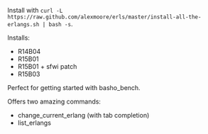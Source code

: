 Install with `curl -L https://raw.github.com/alexmoore/erls/master/install-all-the-erlangs.sh | bash -s`.

Installs:
 - R14B04
 - R15B01
 - R15B01 + sfwi patch
 - R15B03
 
Perfect for getting started with basho_bench.

Offers two amazing commands:

 - change_current_erlang (with tab completion)
 - list_erlangs
